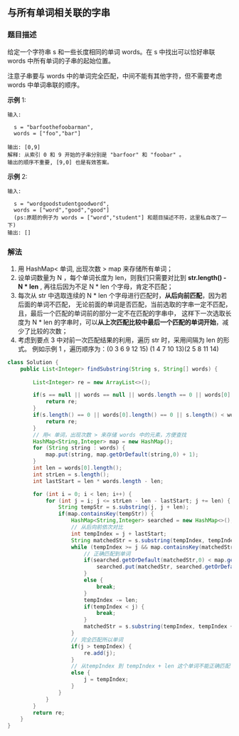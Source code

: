 ## 与所有单词相关联的字串
### 题目描述
给定一个字符串 s 和一些长度相同的单词 words。在 s 中找出可以恰好串联 words 中所有单词的子串的起始位置。

注意子串要与 words 中的单词完全匹配，中间不能有其他字符，但不需要考虑 words 中单词串联的顺序。


**示例** 1:
```
输入:

  s = "barfoothefoobarman",
  words = ["foo","bar"]

输出: [0,9]
解释: 从索引 0 和 9 开始的子串分别是 "barfoor" 和 "foobar" 。
输出的顺序不重要, [9,0] 也是有效答案。
```

**示例** 2:
```
输入:

  s = "wordgoodstudentgoodword",
  words = ["word","good","good"] 
  (ps:原题的例子为 words = ["word","student"] 和题目描述不符，这里私自改了一下)
输出: []
```

### 解法
1. 用 HashMap< 单词, 出现次数 > map 来存储所有单词；
2. 设单词数量为 N ，每个单词长度为 len，则我们只需要对比到 **str.length() - N \* len** ,
再往后因为不足 N \* len 个字母，肯定不匹配；
3. 每次从 str 中选取连续的 N \* len 个字母进行匹配时，**从后向前匹配**，因为若后面的单词不匹配，
无论前面的单词是否匹配，当前选取的字串一定不匹配，且，最后一个匹配的单词前的部分一定不在匹配的字串中，
这样下一次选取长度为 N \* len 的字串时，可以**从上次匹配比较中最后一个匹配的单词开始**，减少了比较的次数；
4. 考虑到要点 3 中对前一次匹配结果的利用，遍历 str 时，采用间隔为 len 的形式。
例如示例 1 ，遍历顺序为：(0 3 6 9 12 15) (1 4 7 10 13)(2 5 8 11 14) 
 

```java
class Solution {
    public List<Integer> findSubstring(String s, String[] words) {
		
        List<Integer> re = new ArrayList<>();

        if(s == null || words == null || words.length == 0 || words[0] == null) {
            return re;
        }
        if(s.length() == 0 || words[0].length() == 0 || s.length() < words.length * words[0].length()) {
            return re;
        }  
		// 用< 单词，出现次数 > 来存储 words 中的元素，方便查找    
        HashMap<String,Integer> map = new HashMap();
        for (String string : words) {
            map.put(string, map.getOrDefault(string,0) + 1);
        }
        int len = words[0].length();
        int strLen = s.length();
        int lastStart = len * words.length - len;

        for (int i = 0; i < len; i++) {
            for (int j = i; j <= strLen - len - lastStart; j += len) {
                String tempStr = s.substring(j, j + len);
                if(map.containsKey(tempStr)) {                    
                    HashMap<String,Integer> searched = new HashMap<>();  
					// 从后向前依次对比  
					int tempIndex = j + lastStart;
                    String matchedStr = s.substring(tempIndex, tempIndex + len);  
                    while (tempIndex >= j && map.containsKey(matchedStr)) {  
                        // 正确匹配到单词  
                        if(searched.getOrDefault(matchedStr,0) < map.get(matchedStr)) {
                            searched.put(matchedStr, searched.getOrDefault(matchedStr,0) + 1);
                        }
                        else {
                            break;
                        }
                        tempIndex -= len;
                        if(tempIndex < j) {
                            break;
                        }
                        matchedStr = s.substring(tempIndex, tempIndex + len);
                    }  
					// 完全匹配所以单词  
                    if(j > tempIndex) {  
                        re.add(j);
                    }  
					// 从tempIndex 到 tempIndex + len 这个单词不能正确匹配  
                    else {
                        j = tempIndex;
                    }
                }
            }
        }
        return re;
    }
}
```